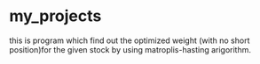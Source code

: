 # my_projects
this is program which find out the optimized weight (with no short position)for the given stock by using matroplis-hasting arigorithm. 
